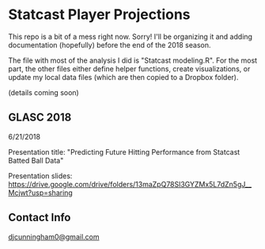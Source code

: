 # Statcast Player Projections

This repo is a bit of a mess right now. Sorry! I'll be organizing it and adding documentation (hopefully) before the end of the 2018 season.

The file with most of the analysis I did is "Statcast modeling.R". For the most part, the other files either define helper functions, create visualizations, or update my local data files (which are then copied to a Dropbox folder).

(details coming soon)

## GLASC 2018

6/21/2018

Presentation title: "Predicting Future Hitting Performance from Statcast Batted Ball Data"

Presentation slides: https://drive.google.com/drive/folders/13maZpQ78Sl3GYZMx5L7dZn5gJ__Mcjwt?usp=sharing

## Contact Info

djcunningham0@gmail.com
